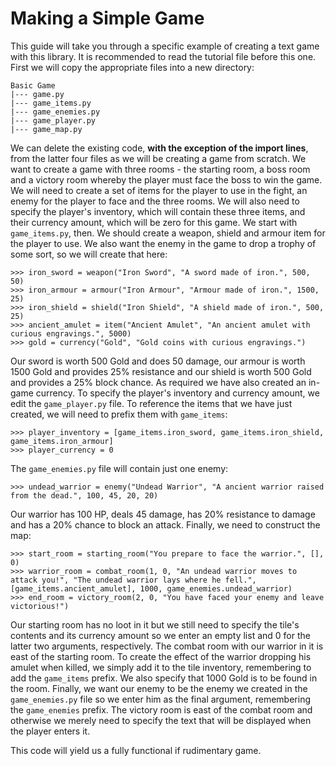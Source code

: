 # Making a Simple Game

 This guide will take you through a specific example of creating a text game with this library. It is recommended to read the tutorial file before this one. First we will copy the appropriate files into a new directory:

    Basic Game
    |--- game.py
    |--- game_items.py
    |--- game_enemies.py
    |--- game_player.py
    |--- game_map.py

 We can delete the existing code, **with the exception of the import lines**, from the latter four files as we will be creating a game from scratch. We want to create a game with three rooms - the starting room, a boss room and a victory room whereby the player must face the boss to win the game. We will need to create a set of items for the player to use in the fight, an enemy for the player to face and the three rooms. We will also need to specify the player's inventory, which will contain these three items, and their currency amount, which will be zero for this game.
 We start with `game_items.py`, then. We should create a weapon, shield and armour item for the player to use. We also want the enemy in the game to drop a trophy of some sort, so we will create that here:

    >>> iron_sword = weapon("Iron Sword", "A sword made of iron.", 500, 50)
    >>> iron_armour = armour("Iron Armour", "Armour made of iron.", 1500, 25)
    >>> iron_shield = shield("Iron Shield", "A shield made of iron.", 500, 25)
    >>> ancient_amulet = item("Ancient Amulet", "An ancient amulet with curious engravings.", 5000)
    >>> gold = currency("Gold", "Gold coins with curious engravings.")

 Our sword is worth 500 Gold and does 50 damage, our armour is worth 1500 Gold and provides 25% resistance and our shield is worth 500 Gold and provides a 25% block chance. As required we have also created an in-game currency. To specify the player's inventory and currency amount, we edit the `game_player.py` file. To reference the items that we have just created, we will need to prefix them with `game_items`:

    >>> player_inventory = [game_items.iron_sword, game_items.iron_shield, game_items.iron_armour]
    >>> player_currency = 0

 The `game_enemies.py` file will contain just one enemy:

    >>> undead_warrior = enemy("Undead Warrior", "A ancient warrior raised from the dead.", 100, 45, 20, 20)

 Our warrior has 100 HP, deals 45 damage, has 20% resistance to damage and has a 20% chance to block an attack. Finally, we need to construct the map:

    >>> start_room = starting_room("You prepare to face the warrior.", [], 0)
    >>> warrior_room = combat_room(1, 0, "An undead warrior moves to attack you!", "The undead warrior lays where he fell.", [game_items.ancient_amulet], 1000, game_enemies.undead_warrior)
    >>> end_room = victory_room(2, 0, "You have faced your enemy and leave victorious!")

 Our starting room has no loot in it but we still need to specify the tile's contents and its currency amount so we enter an empty list and 0 for the latter two arguments, respectively. The combat room with our warrior in it is east of the starting room. To create the effect of the warrior dropping his amulet when killed, we simply add it to the tile inventory, remembering to add the `game_items` prefix. We also specify that 1000 Gold is to be found in the room. Finally, we want our enemy to be the enemy we created in the `game_enemies.py` file so we enter him as the final argument, remembering the `game_enemies` prefix. The victory room is east of the combat room and otherwise we merely need to specify the text that will be displayed when the player enters it.

 This code will yield us a fully functional if rudimentary game.
